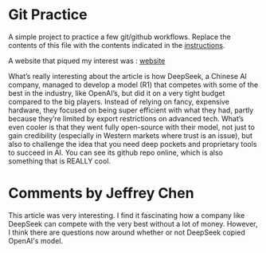 # Git Practice
A simple project to practice a few git/github workflows.  Replace the contents of this file with the contents indicated in the [instructions](./instructions.md).


A website that piqued my interest was : [website](https://www.getlago.com/blog/deepseek-open-source)

What’s really interesting about the article is how DeepSeek, a Chinese AI company, managed to develop a model (R1) that competes with some of the best in the industry, like OpenAI’s, but did it on a very tight budget compared to the big players. Instead of relying on fancy, expensive hardware, they focused on being super efficient with what they had, partly because they’re limited by export restrictions on advanced tech. What’s even cooler is that they went fully open-source with their model, not just to gain credibility (especially in Western markets where trust is an issue), but also to challenge the idea that you need deep pockets and proprietary tools to succeed in AI. You can see its github repo online, which is also something that is REALLY cool.

# Comments by Jeffrey Chen
This article was very interesting. I find it fascinating how a company like DeepSeek can compete with the very best without a lot of money. However, I think there are questions now around whether or not DeepSeek copied OpenAI's model. 




